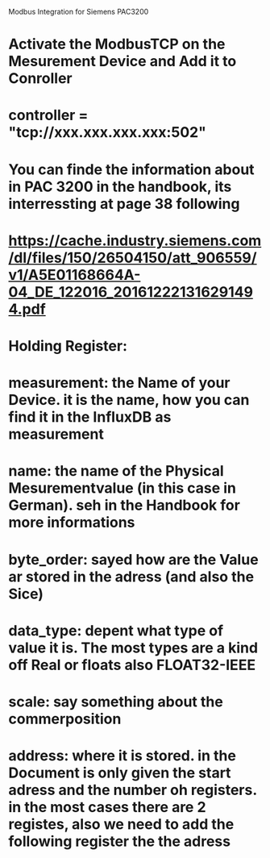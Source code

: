 Modbus Integration for Siemens PAC3200

# Activate the ModbusTCP on the Mesurement Device and Add it to Conroller
# controller = "tcp://xxx.xxx.xxx.xxx:502" 
# You can finde the information about in PAC 3200 in the handbook, its interressting at page 38 following
# https://cache.industry.siemens.com/dl/files/150/26504150/att_906559/v1/A5E01168664A-04_DE_122016_201612221316291494.pdf

# Holding Register:
# measurement: the Name of your Device. it is the name, how you can find it in the InfluxDB as measurement
# name: the name of the Physical Mesurementvalue (in this case in German). seh in the Handbook for more informations
# byte_order: sayed how are the Value ar stored in the adress (and also the Sice)
# data_type: depent what type of value it is. The most types are a kind off Real or floats also FLOAT32-IEEE
# scale: say something about the commerposition
# address: where it is stored. in the Document is only given the start adress and the number oh registers. in the most cases there are 2 registes, also we need to add the following register the the adress
